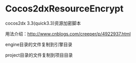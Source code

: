 # Cocos2dxResourceEncrypt

cocos2dx 3.3(quick3.3)资源加密脚本

用法介绍：http://www.cnblogs.com/creeper/p/4922937.html

engine目录的文件复制到引擎目录

project目录的文件复制到项目目录
